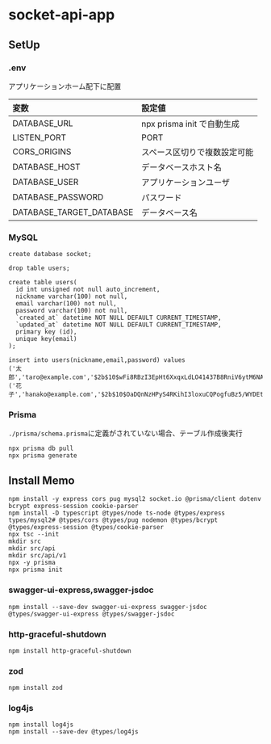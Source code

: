 # socket-api-app

## SetUp

### .env

アプリケーションホーム配下に配置

| 変数                     | 設定値                       |
| :----------------------- | :--------------------------- |
| DATABASE_URL             | npx prisma init で自動生成   |
| LISTEN_PORT              | PORT                         |
| CORS_ORIGINS             | スペース区切りで複数設定可能 |
| DATABASE_HOST            | データベースホスト名         |
| DATABASE_USER            | アプリケーションユーザ       |
| DATABASE_PASSWORD        | パスワード                   |
| DATABASE_TARGET_DATABASE | データベース名               |

### MySQL

```
create database socket;
```

```
drop table users;

create table users(
  id int unsigned not null auto_increment,
  nickname varchar(100) not null,
  email varchar(100) not null,
  password varchar(100) not null,
  `created_at` datetime NOT NULL DEFAULT CURRENT_TIMESTAMP,
  `updated_at` datetime NOT NULL DEFAULT CURRENT_TIMESTAMP,
  primary key (id),
  unique key(email)
);

insert into users(nickname,email,password) values
('太郎','taro@example.com','$2b$10$wFi8RBzI3EpHt6XxqxLdLO41437B8RniV6ytM6NAACNPdFbjPj3je'),
('花子','hanako@example.com','$2b$10$OaDQnNzHPyS4RKihI3loxuCQPogfuBz5/WYDEtvBpV0B2FTR4l0MW');
```

### Prisma

`./prisma/schema.prisma`に定義がされていない場合、テーブル作成後実行

```
npx prisma db pull
npx prisma generate
```

## Install Memo

```
npm install -y express cors pug mysql2 socket.io @prisma/client dotenv bcrypt express-session cookie-parser
npm install -D typescript @types/node ts-node @types/express types/mysql2# @types/cors @types/pug nodemon @types/bcrypt @types/express-session @types/cookie-parser
npx tsc --init
mkdir src
mkdir src/api
mkdir src/api/v1
npx -y prisma
npx prisma init
```

### swagger-ui-express,swagger-jsdoc

```
npm install --save-dev swagger-ui-express swagger-jsdoc @types/swagger-ui-express @types/swagger-jsdoc
```

### http-graceful-shutdown

```
npm install http-graceful-shutdown
```

### zod

```
npm install zod
```

### log4js

```
npm install log4js
npm install --save-dev @types/log4js
```
